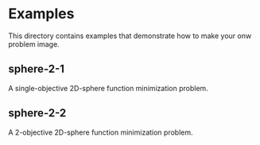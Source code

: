 # Examples
This directory contains examples that demonstrate how to make your onw problem image.

## sphere-2-1
A single-objective 2D-sphere function minimization problem.

## sphere-2-2
A 2-objective 2D-sphere function minimization problem.
